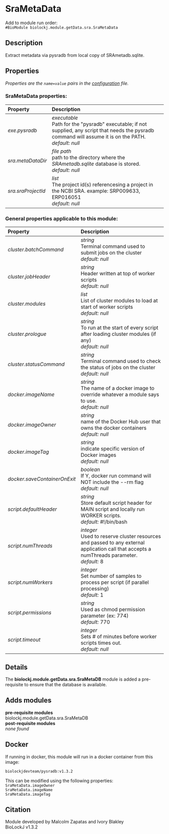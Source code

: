 # SraMetaData
Add to module run order:                    
`#BioModule biolockj.module.getData.sra.SraMetaData`

## Description 
Extract metadata via pysradb from local copy of SRAmetadb.sqlite.

## Properties 
*Properties are the `name=value` pairs in the [configuration](../../../Configuration#properties) file.*                   

### SraMetaData properties: 
| Property| Description |
| :--- | :--- |
| *exe.pysradb* | _executable_ <br>Path for the "pysradb" executable; if not supplied, any script that needs the pysradb command will assume it is on the PATH.<br>*default:*  *null* |
| *sra.metaDataDir* | _file path_ <br>path to the directory where the *SRAmetadb.sqlite* database is stored.<br>*default:*  *null* |
| *sra.sraProjectId* | _list_ <br>The project id(s) referencesing a project in the NCBI SRA. example: SRP009633, ERP016051<br>*default:*  *null* |

### General properties applicable to this module: 
| Property| Description |
| :--- | :--- |
| *cluster.batchCommand* | _string_ <br>Terminal command used to submit jobs on the cluster<br>*default:*  *null* |
| *cluster.jobHeader* | _string_ <br>Header written at top of worker scripts<br>*default:*  *null* |
| *cluster.modules* | _list_ <br>List of cluster modules to load at start of worker scripts<br>*default:*  *null* |
| *cluster.prologue* | _string_ <br>To run at the start of every script after loading cluster modules (if any)<br>*default:*  *null* |
| *cluster.statusCommand* | _string_ <br>Terminal command used to check the status of jobs on the cluster<br>*default:*  *null* |
| *docker.imageName* | _string_ <br>The name of a docker image to override whatever a module says to use.<br>*default:*  *null* |
| *docker.imageOwner* | _string_ <br>name of the Docker Hub user that owns the docker containers<br>*default:*  *null* |
| *docker.imageTag* | _string_ <br>indicate specific version of Docker images<br>*default:*  *null* |
| *docker.saveContainerOnExit* | _boolean_ <br>If Y, docker run command will NOT include the --rm flag<br>*default:*  *null* |
| *script.defaultHeader* | _string_ <br>Store default script header for MAIN script and locally run WORKER scripts.<br>*default:*  #!/bin/bash |
| *script.numThreads* | _integer_ <br>Used to reserve cluster resources and passed to any external application call that accepts a numThreads parameter.<br>*default:*  8 |
| *script.numWorkers* | _integer_ <br>Set number of samples to process per script (if parallel processing)<br>*default:*  1 |
| *script.permissions* | _string_ <br>Used as chmod permission parameter (ex: 774)<br>*default:*  770 |
| *script.timeout* | _integer_ <br>Sets # of minutes before worker scripts times out.<br>*default:*  *null* |

## Details 
The **biolockj.module.getData.sra.SraMetaDB** module is added a pre-requisite to ensure that the database is available.

## Adds modules 
**pre-requisite modules**                    
biolockj.module.getData.sra.SraMetaDB                   
**post-requisite modules**                    
*none found*                   

## Docker 
If running in docker, this module will run in a docker container from this image:<br>
```
biolockjdevteam/pysradb:v1.3.2
```
This can be modified using the following properties:<br>
`SraMetaData.imageOwner`<br>
`SraMetaData.imageName`<br>
`SraMetaData.imageTag`<br>

## Citation 
Module developed by Malcolm Zapatas and Ivory Blakley                   
BioLockJ v1.3.2

